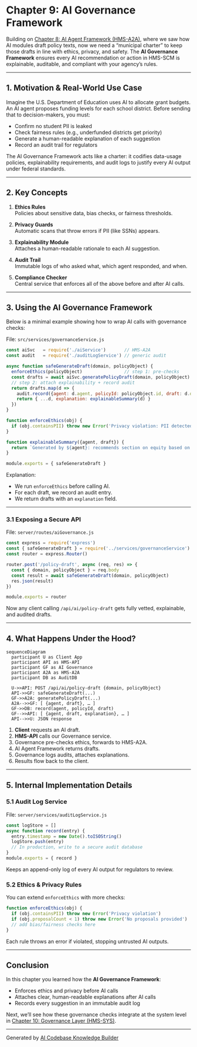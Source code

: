 # Chapter 9: AI Governance Framework

Building on [Chapter 8: AI Agent Framework (HMS-A2A)](08_ai_agent_framework__hms_a2a__.md), where we saw how AI modules draft policy texts, now we need a “municipal charter” to keep those drafts in line with ethics, privacy, and safety. The **AI Governance Framework** ensures every AI recommendation or action in HMS-SCM is explainable, auditable, and compliant with your agency’s rules.

---

## 1. Motivation & Real-World Use Case

Imagine the U.S. Department of Education uses AI to allocate grant budgets. An AI agent proposes funding levels for each school district. Before sending that to decision-makers, you must:

- Confirm no student PII is leaked  
- Check fairness rules (e.g., underfunded districts get priority)  
- Generate a human-readable explanation of each suggestion  
- Record an audit trail for regulators  

The AI Governance Framework acts like a charter: it codifies data-usage policies, explainability requirements, and audit logs to justify every AI output under federal standards.

---

## 2. Key Concepts

1. **Ethics Rules**  
   Policies about sensitive data, bias checks, or fairness thresholds.

2. **Privacy Guards**  
   Automatic scans that throw errors if PII (like SSNs) appears.

3. **Explainability Module**  
   Attaches a human-readable rationale to each AI suggestion.

4. **Audit Trail**  
   Immutable logs of who asked what, which agent responded, and when.

5. **Compliance Checker**  
   Central service that enforces all of the above before and after AI calls.

---

## 3. Using the AI Governance Framework

Below is a minimal example showing how to wrap AI calls with governance checks:

File: `src/services/governanceService.js`
```js
const aiSvc   = require('./aiService')       // HMS-A2A
const audit   = require('./auditLogService') // generic audit

async function safeGenerateDraft(domain, policyObject) {
  enforceEthics(policyObject)                // step 1: pre-checks
  const drafts = await aiSvc.generatePolicyDraft(domain, policyObject)
  // step 2: attach explainability + record audit
  return drafts.map(d => {
    audit.record({agent: d.agent, policyId: policyObject.id, draft: d.draft})
    return { ...d, explanation: explainableSummary(d) }
  })
}

function enforceEthics(obj) {
  if (obj.containsPII) throw new Error('Privacy violation: PII detected')
}

function explainableSummary({agent, draft}) {
  return `Generated by ${agent}: recommends section on equity based on Rule X.`
}

module.exports = { safeGenerateDraft }
```

Explanation:
- We run `enforceEthics` before calling AI.  
- For each draft, we record an audit entry.  
- We return drafts with an `explanation` field.

---

### 3.1 Exposing a Secure API

File: `server/routes/aiGovernance.js`
```js
const express = require('express')
const { safeGenerateDraft } = require('../services/governanceService')
const router = express.Router()

router.post('/policy-draft', async (req, res) => {
  const { domain, policyObject } = req.body
  const result = await safeGenerateDraft(domain, policyObject)
  res.json(result)
})

module.exports = router
```

Now any client calling `/api/ai/policy-draft` gets fully vetted, explainable, and audited drafts.

---

## 4. What Happens Under the Hood?

```mermaid
sequenceDiagram
  participant U as Client App
  participant API as HMS-API
  participant GF as AI Governance
  participant A2A as HMS-A2A
  participant DB as AuditDB

  U->>API: POST /api/ai/policy-draft {domain, policyObject}
  API->>GF: safeGenerateDraft(...)
  GF->>A2A: generatePolicyDraft(...)
  A2A-->>GF: [ {agent, draft}, … ]
  GF->>DB: record(agent, policyId, draft)
  GF-->>API: [ {agent, draft, explanation}, … ]
  API-->>U: JSON response
```

1. **Client** requests an AI draft.  
2. **HMS-API** calls our Governance service.  
3. Governance pre-checks ethics, forwards to HMS-A2A.  
4. AI Agent Framework returns drafts.  
5. Governance logs audits, attaches explanations.  
6. Results flow back to the client.

---

## 5. Internal Implementation Details

### 5.1 Audit Log Service

File: `server/services/auditLogService.js`
```js
const logStore = []
async function record(entry) {
  entry.timestamp = new Date().toISOString()
  logStore.push(entry)
  // In production, write to a secure audit database
}
module.exports = { record }
```
Keeps an append-only log of every AI output for regulators to review.

### 5.2 Ethics & Privacy Rules

You can extend `enforceEthics` with more checks:

```js
function enforceEthics(obj) {
  if (obj.containsPII) throw new Error('Privacy violation')
  if (obj.proposalCount < 1) throw new Error('No proposals provided')
  // add bias/fairness checks here
}
```

Each rule throws an error if violated, stopping untrusted AI outputs.

---

## Conclusion

In this chapter you learned how the **AI Governance Framework**:

- Enforces ethics and privacy before AI calls  
- Attaches clear, human-readable explanations after AI calls  
- Records every suggestion in an immutable audit log  

Next, we’ll see how these governance checks integrate at the system level in [Chapter 10: Governance Layer (HMS-SYS)](10_governance_layer__hms_sys__.md).

---

Generated by [AI Codebase Knowledge Builder](https://github.com/The-Pocket/Tutorial-Codebase-Knowledge)